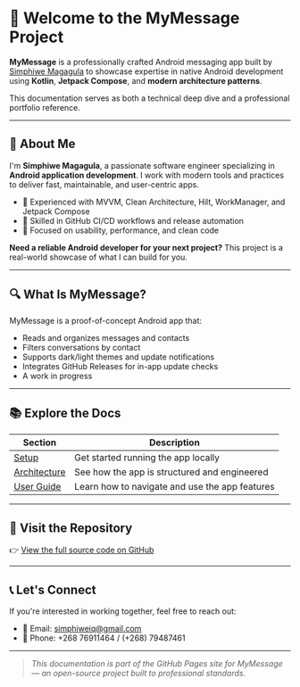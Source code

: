 # 👋 Welcome to the MyMessage Project

**MyMessage** is a professionally crafted Android messaging app built by [Simphiwe Magagula](mailto:simphiweiq@gmail.com) to showcase expertise in native Android development using **Kotlin**, **Jetpack Compose**, and **modern architecture patterns**.

This documentation serves as both a technical deep dive and a professional portfolio reference.

---

## 💼 About Me

I'm **Simphiwe Magagula**, a passionate software engineer specializing in **Android application development**. I work with modern tools and practices to deliver fast, maintainable, and user-centric apps.

- 🔧 Experienced with MVVM, Clean Architecture, Hilt, WorkManager, and Jetpack Compose
- 🚀 Skilled in GitHub CI/CD workflows and release automation
- 📲 Focused on usability, performance, and clean code

**Need a reliable Android developer for your next project?** This project is a real-world showcase of what I can build for you.

---

## 🔍 What Is MyMessage?

MyMessage is a proof-of-concept Android app that:

- Reads and organizes messages and contacts
- Filters conversations by contact
- Supports dark/light themes and update notifications
- Integrates GitHub Releases for in-app update checks 
-  A work in progress
---

## 📚 Explore the Docs

| Section | Description |
|--------|-------------|
| [Setup](setup.md) | Get started running the app locally |
| [Architecture](architecture.md) | See how the app is structured and engineered |
| [User Guide](user-guide.md) | Learn how to navigate and use the app features |

---

## 🔗 Visit the Repository

👉 [View the full source code on GitHub](https://github.com/sonofgreatness/MyMessage)

---

## 📞 Let's Connect

If you're interested in working together, feel free to reach out:

- 📧 Email: [simphiweiq@gmail.com](mailto:simphiweiq@gmail.com)
- 📱 Phone: +268 76911464 / (+268) 79487461

---

> *This documentation is part of the GitHub Pages site for MyMessage — an open-source project built to professional standards.*

